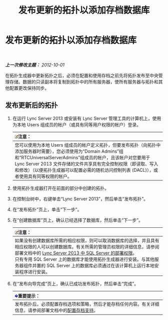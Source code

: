 ﻿---
title: 发布更新的拓扑以添加存档数据库
TOCTitle: 发布更新的拓扑以添加存档数据库
ms:assetid: 454c68df-2ef5-4b5f-a44c-4eee02635d45
ms:mtpsurl: https://technet.microsoft.com/zh-cn/library/JJ204860(v=OCS.15)
ms:contentKeyID: 49312703
ms.date: 05/19/2016
mtps_version: v=OCS.15
ms.translationtype: HT
---

# 发布更新的拓扑以添加存档数据库

 

_**上一次修改主题：** 2012-10-01_

在拓扑生成器中更新拓扑之后，必须在配置和使用存档之前先将拓扑发布至中央管理存储。数据的只读副本将复制到拓扑中的所有服务器，使所有服务器与拓扑和其他配置更改保持同步。

## 发布更新后的拓扑

1.  在运行 Lync Server 2013 或安装有 Lync Server 管理工具的计算机上，使用为本地 Users 组成员的帐户（或具有同等用户权限的帐户）登录。
    
    <table>
    <thead>
    <tr class="header">
    <th><img src="images/Dn783119.note(OCS.15).gif" title="note" alt="note" />注意：</th>
    </tr>
    </thead>
    <tbody>
    <tr class="odd">
    <td>您可以使用为本地 Users 组成员的帐户定义拓扑，但要发布拓扑（向拓扑中添加服务器时需要），您必须使用为“Domain Admins”组和“RTCUniversalServerAdmins”组成员的帐户，且该帐户对您要用于 Lync Server 2013 文件存储的文件共享具有完全控制权限（即读取、写入和修改）（以便拓扑生成器可以配置必需的随机访问控制列表 (DACL)），或者使用具有同等权限的帐户。</td>
    </tr>
    </tbody>
    </table>


2.  使用拓扑生成器打开在前面的部分中创建的拓扑。

3.  在控制台树中，右键单击“Lync Server 2013”，然后单击“发布拓扑”。

4.  在“发布拓扑”页上，单击“下一步”。

5.  在“创建数据库”页上，确认已经选择了数据库，然后单击“下一步”。
    
    <table>
    <thead>
    <tr class="header">
    <th><img src="images/Dn783119.note(OCS.15).gif" title="note" alt="note" />注意：</th>
    </tr>
    </thead>
    <tbody>
    <tr class="odd">
    <td>如果没有创建数据库所需的相应权限，则可以取消数据库的选择，并且具有相应权限的人可以创建数据库。有关所需的管理员权限的详细信息，请参阅部署文档中的 <a href="lync-server-2013-deployment-permissions-for-sql-server.md">Lync Server 2013 中 SQL Server 的部署权限</a>。<br />
    只有专用 SQL Server 上的数据库才能使用拓扑生成器进行安装。与其他服务器组件并置的 SQL Server 上的数据库必须通过在该计算机上运行本地安装程序进行安装。</td>
    </tr>
    </tbody>
    </table>


6.  在“发布向导完成”页上，确认已成功发布拓扑，然后单击“完成”。
    
    <table>
    <thead>
    <tr class="header">
    <th><img src="images/Gg398794.important(OCS.15).gif" title="important" alt="important" />重要提示：</th>
    </tr>
    </thead>
    <tbody>
    <tr class="odd">
    <td>发布拓扑后，必须配置存档选项和策略，然后才能存档任何内容。有关详细信息，请参阅部署文档中的<a href="lync-server-2013-configuring-support-for-archiving.md">配置存档支持</a>。</td>
    </tr>
    </tbody>
    </table>

